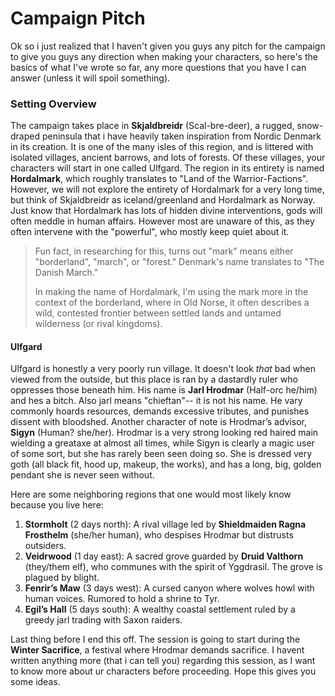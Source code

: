 # Campaign Pitch
Ok so i just realized that I haven't given you guys any pitch for the campaign to give you guys any direction when making your characters, so here's the basics of what I've wrote so far, any more questions that you have I can answer (unless it will spoil something).

### **Setting Overview**  
The campaign takes place in **Skjaldbreidr** (Scal-bre-deer), a rugged, snow-draped peninsula that i have heavily taken inspiration from Nordic Denmark in its creation. It is one of the many isles of this region, and is littered with isolated villages, ancient barrows, and lots of forests. Of these villages, your characters will start in one called Ulfgard. The region in its entirety is named **Hordalmark**, which roughly translates to "Land of the Warrior-Factions". However, we will not explore the entirety of Hordalmark for a very long time, but think of Skjaldbreidr as iceland/greenland and Hordalmark as Norway. Just know that Hordalmark has lots of hidden divine interventions, gods will often meddle in human affairs. However most are unaware of this, as they often intervene with the "powerful", who mostly keep quiet about it.

> Fun fact, in researching for this, turns out "mark" means either "borderland", "march", or "forest." Denmark's name translates to "The Danish March." 
> 
> In making the name of Hordalmark, I'm using the mark more in the context of the borderland, where in Old Norse, it often describes a wild, contested frontier between settled lands and untamed wilderness (or rival kingdoms).

#### Ulfgard
Ulfgard is honestly a very poorly run village. It doesn't look *that* bad when viewed from the outside, but this place is ran by a dastardly ruler who oppresses those beneath him. His name is **Jarl Hrodmar** (Half-orc he/him) and hes a bitch. Also jarl means "chieftan"-- it is not his name. He vary commonly hoards resources, demands excessive tributes, and punishes dissent with bloodshed. Another character of note is Hrodmar’s advisor, **Sigyn** (Human? she/her). Hrodmar is a very strong looking red haired main wielding a greataxe at almost all times, while Sigyn is clearly a magic user of some sort, but she has rarely been seen doing so. She is dressed very goth (all black fit,  hood up, makeup, the works), and has a long, big, golden pendant she is never seen without. 

Here are some neighboring regions that one would most likely know because you live here:
1. **Stormholt** (2 days north): A rival village led by **Shieldmaiden Ragna Frosthelm** (she/her human), who despises Hrodmar but distrusts outsiders.  
2. **Veidrwood** (1 day east): A sacred grove guarded by **Druid Valthorn** (they/them elf), who communes with the spirit of Yggdrasil. The grove is plagued by blight.  
3. **Fenrir’s Maw** (3 days west): A cursed canyon where wolves howl with human voices. Rumored to hold a shrine to Tyr.  
4. **Egil’s Hall** (5 days south): A wealthy coastal settlement ruled by a greedy jarl trading with Saxon raiders. 


Last thing before I end this off. The session is going to start during the **Winter Sacrifice**, a festival where Hrodmar demands sacrifice. I havent written anything more (that i can tell you) regarding this session, as I want to know more about ur characters before proceeding. Hope this gives you some ideas.